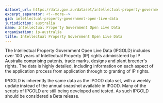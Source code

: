 ```yaml
---
dataset_url: https://data.gov.au/dataset/intellectual-property-government-open-live-data
excerpt_separator: <!--more-->
gid: intellectual-property-government-open-live-data
jurisdiction: australia
name: Intellectual Property Government Open Live Data
organisation: ip-australia
title: Intellectual Property Government Open Live Data
---
```


The Intellectual Property Government Open Live Data (IPGOLD) includes over 100 years of Intellectual Property (IP) rights administered by IP Australia comprising patents, trade marks, designs and plant breeder's rights. The data is highly detailed, including information on each aspect of the application process from application through to granting of IP rights.

<!--more-->

IPGOLD is inherently the same data as the IPGOD data set, with a weekly update instead of the annual snapshot available in IPGOD. Many of the scripts of IPGOLD are still being developed and tested. As such IPGOLD should be considered a Beta release.